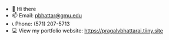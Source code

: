 * 👋 Hi there
* 📫 Email: pbhattar@gmu.edu
* 📞 Phone: (571) 207-5713
* 💻 View my portfolio website: https://pragalvbhattarai.tiiny.site
